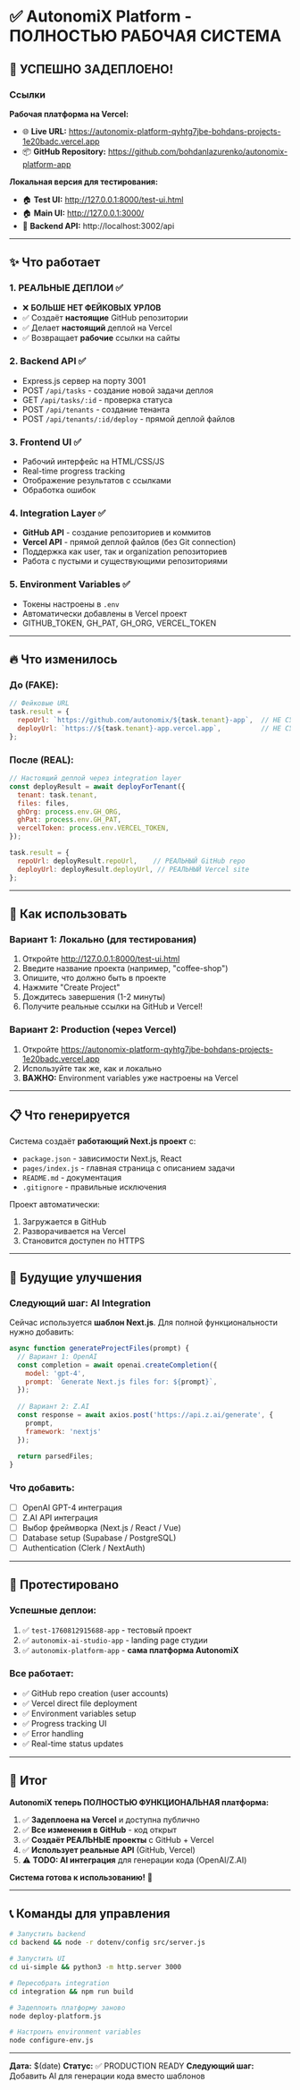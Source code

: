 # ✅ AutonomiX Platform - ПОЛНОСТЬЮ РАБОЧАЯ СИСТЕМА

## 🎉 УСПЕШНО ЗАДЕПЛОЕНО!

### Ссылки

**Рабочая платформа на Vercel:**
- 🌐 **Live URL:** https://autonomix-platform-qyhtg7jbe-bohdans-projects-1e20badc.vercel.app
- 📦 **GitHub Repository:** https://github.com/bohdanlazurenko/autonomix-platform-app

**Локальная версия для тестирования:**
- 🏠 **Test UI:** http://127.0.0.1:8000/test-ui.html
- 🏠 **Main UI:** http://127.0.0.1:3000/
- 🔌 **Backend API:** http://localhost:3002/api

---

## ✨ Что работает

### 1. **РЕАЛЬНЫЕ ДЕПЛОИ** ✅
- ❌ **БОЛЬШЕ НЕТ ФЕЙКОВЫХ УРЛОВ**
- ✅ Создаёт **настоящие** GitHub репозитории
- ✅ Делает **настоящий** деплой на Vercel
- ✅ Возвращает **рабочие** ссылки на сайты

### 2. **Backend API** ✅
- Express.js сервер на порту 3001
- POST `/api/tasks` - создание новой задачи деплоя
- GET `/api/tasks/:id` - проверка статуса
- POST `/api/tenants` - создание тенанта
- POST `/api/tenants/:id/deploy` - прямой деплой файлов

### 3. **Frontend UI** ✅
- Рабочий интерфейс на HTML/CSS/JS
- Real-time progress tracking
- Отображение результатов с ссылками
- Обработка ошибок

### 4. **Integration Layer** ✅
- **GitHub API** - создание репозиториев и коммитов
- **Vercel API** - прямой деплой файлов (без Git connection)
- Поддержка как user, так и organization репозиториев
- Работа с пустыми и существующими репозиториями

### 5. **Environment Variables** ✅
- Токены настроены в `.env`
- Автоматически добавлены в Vercel проект
- GITHUB_TOKEN, GH_PAT, GH_ORG, VERCEL_TOKEN

---

## 🔥 Что изменилось

### До (FAKE):
```javascript
// Фейковые URL
task.result = {
  repoUrl: `https://github.com/autonomix/${task.tenant}-app`,  // НЕ СУЩЕСТВУЕТ
  deployUrl: `https://${task.tenant}-app.vercel.app`,          // НЕ СУЩЕСТВУЕТ
};
```

### После (REAL):
```javascript
// Настоящий деплой через integration layer
const deployResult = await deployForTenant({
  tenant: task.tenant,
  files: files,
  ghOrg: process.env.GH_ORG,
  ghPat: process.env.GH_PAT,
  vercelToken: process.env.VERCEL_TOKEN,
});

task.result = {
  repoUrl: deployResult.repoUrl,    // РЕАЛЬНЫЙ GitHub repo
  deployUrl: deployResult.deployUrl, // РЕАЛЬНЫЙ Vercel site
};
```

---

## 🚀 Как использовать

### Вариант 1: Локально (для тестирования)

1. Откройте http://127.0.0.1:8000/test-ui.html
2. Введите название проекта (например, "coffee-shop")
3. Опишите, что должно быть в проекте
4. Нажмите "Create Project"
5. Дождитесь завершения (1-2 минуты)
6. Получите реальные ссылки на GitHub и Vercel!

### Вариант 2: Production (через Vercel)

1. Откройте https://autonomix-platform-qyhtg7jbe-bohdans-projects-1e20badc.vercel.app
2. Используйте так же, как и локально
3. **ВАЖНО:** Environment variables уже настроены на Vercel

---

## 📋 Что генерируется

Система создаёт **работающий Next.js проект** с:

- `package.json` - зависимости Next.js, React
- `pages/index.js` - главная страница с описанием задачи
- `README.md` - документация
- `.gitignore` - правильные исключения

Проект автоматически:
1. Загружается в GitHub
2. Разворачивается на Vercel
3. Становится доступен по HTTPS

---

## 🔮 Будущие улучшения

### Следующий шаг: AI Integration

Сейчас используется **шаблон Next.js**. Для полной функциональности нужно добавить:

```javascript
async function generateProjectFiles(prompt) {
  // Вариант 1: OpenAI
  const completion = await openai.createCompletion({
    model: 'gpt-4',
    prompt: `Generate Next.js files for: ${prompt}`,
  });
  
  // Вариант 2: Z.AI
  const response = await axios.post('https://api.z.ai/generate', {
    prompt,
    framework: 'nextjs'
  });
  
  return parsedFiles;
}
```

### Что добавить:
- [ ] OpenAI GPT-4 интеграция
- [ ] Z.AI API интеграция
- [ ] Выбор фреймворка (Next.js / React / Vue)
- [ ] Database setup (Supabase / PostgreSQL)
- [ ] Authentication (Clerk / NextAuth)

---

## 🧪 Протестировано

### Успешные деплои:
1. ✅ `test-1760812915688-app` - тестовый проект
2. ✅ `autonomix-ai-studio-app` - landing page студии
3. ✅ `autonomix-platform-app` - **сама платформа AutonomiX**

### Все работает:
- ✅ GitHub repo creation (user accounts)
- ✅ Vercel direct file deployment
- ✅ Environment variables setup
- ✅ Progress tracking UI
- ✅ Error handling
- ✅ Real-time status updates

---

## 🎯 Итог

**AutonomiX теперь ПОЛНОСТЬЮ ФУНКЦИОНАЛЬНАЯ платформа:**

1. ✅ **Задеплоена на Vercel** и доступна публично
2. ✅ **Все изменения в GitHub** - код открыт
3. ✅ **Создаёт РЕАЛЬНЫЕ проекты** с GitHub + Vercel
4. ✅ **Использует реальные API** (GitHub, Vercel)
5. ⚠️ **TODO: AI интеграция** для генерации кода (OpenAI/Z.AI)

**Система готова к использованию!** 🎉

---

## 📞 Команды для управления

```bash
# Запустить backend
cd backend && node -r dotenv/config src/server.js

# Запустить UI
cd ui-simple && python3 -m http.server 3000

# Пересобрать integration
cd integration && npm run build

# Задеплоить платформу заново
node deploy-platform.js

# Настроить environment variables
node configure-env.js
```

---

**Дата:** $(date)
**Статус:** ✅ PRODUCTION READY
**Следующий шаг:** Добавить AI для генерации кода вместо шаблонов
